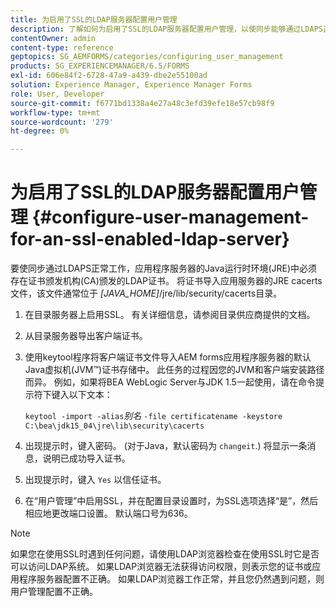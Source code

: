```yaml
---
title: 为启用了SSL的LDAP服务器配置用户管理
description: 了解如何为启用了SSL的LDAP服务器配置用户管理，以使同步能够通过LDAPS正常工作。
contentOwner: admin
content-type: reference
geptopics: SG_AEMFORMS/categories/configuring_user_management
products: SG_EXPERIENCEMANAGER/6.5/FORMS
exl-id: 606e84f2-6728-47a9-a439-dbe2e55100ad
solution: Experience Manager, Experience Manager Forms
role: User, Developer
source-git-commit: f6771bd1338a4e27a48c3efd39efe18e57cb98f9
workflow-type: tm+mt
source-wordcount: '279'
ht-degree: 0%

---
```


# 为启用了SSL的LDAP服务器配置用户管理 {#configure-user-management-for-an-ssl-enabled-ldap-server}

要使同步通过LDAPS正常工作，应用程序服务器的Java运行时环境(JRE)中必须存在证书颁发机构(CA)颁发的LDAP证书。 将证书导入应用服务器的JRE cacerts文件，该文件通常位于 *[JAVA_HOME]*/jre/lib/security/cacerts目录。

1. 在目录服务器上启用SSL。 有关详细信息，请参阅目录供应商提供的文档。
1. 从目录服务器导出客户端证书。
1. 使用keytool程序将客户端证书文件导入AEM forms应用程序服务器的默认Java虚拟机(JVM™)证书存储中。 此任务的过程因您的JVM和客户端安装路径而异。 例如，如果将BEA WebLogic Server与JDK 1.5一起使用，请在命令提示符下键入以下文本：

   `keytool -import -alias`*别名* `-file certificatename -keystore C:\bea\jdk15_04\jre\lib\security\cacerts`

1. 出现提示时，键入密码。 (对于Java，默认密码为 `changeit`.) 将显示一条消息，说明已成功导入证书。
1. 出现提示时，键入 `Yes` 以信任证书。
1. 在“用户管理”中启用SSL，并在配置目录设置时，为SSL选项选择“是”，然后相应地更改端口设置。 默认端口号为636。

>[!NOTE]
>
>如果您在使用SSL时遇到任何问题，请使用LDAP浏览器检查在使用SSL时它是否可以访问LDAP系统。 如果LDAP浏览器无法获得访问权限，则表示您的证书或应用程序服务器配置不正确。 如果LDAP浏览器工作正常，并且您仍然遇到问题，则用户管理配置不正确。
